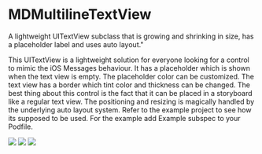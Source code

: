 MDMultilineTextView
===================

A lightweight UITextView subclass that is growing and shrinking in size, has a placeholder label and uses auto layout."
                   
This UITextView is a lightweight solution for everyone looking for a control to mimic the iOS Messages behaviour. It has a placeholder which is shown when the text view is empty. The placeholder color can be customized. The text view has a border which tint color and thickness can be changed. The best thing about this control is the fact that it can be placed in a storyboard like a regular text view. The positioning and resizing is magically handled by the underlying auto layout system. Refer to the example project to see how its supposed to be used. For the example add Example subspec to your Podfile.

![](https://raw.github.com/frnde/MDMultilineTextView/master/Resources/Image1.png)
![](https://raw.github.com/frnde/MDMultilineTextView/master/Resources/Image2.png)
![](https://raw.github.com/frnde/MDMultilineTextView/master/Resources/Image3.png)